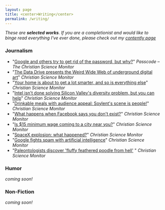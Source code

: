 ```yaml
---
layout: page
title: <center>Writing</center>
permalink: /writing/
---
```


*These are <b>selected works</b>. If you are a completionist and would like to binge read everything I've ever done, please check out my [contently page](http://grahamstarr.contently.com/)*

### Journalism  

- "[Google and others try to get rid of the password, but why?](http://www.csmonitor.com/Technology/2015/0612/Google-and-others-try-to-get-rid-of-the-password.-But-why)" *Passcode – The Christian Science Monitor*  
- "[The Data Drive presents the Weird Wide Web of underground digital art](http://www.csmonitor.com/Technology/2015/0805/The-Data-Drive-presents-the-Weird-Wide-Web-of-underground-digital-art)" *Christian Science Monitor*  
- "[Your home is about to get a lot smarter, and so is everything else](http://www.csmonitor.com/Technology/2015/0617/Your-home-is-about-to-get-a-lot-smarter-and-so-is-everything-else)" *Christian Science Monitor*  
- "[Intel isn't done solving Silicon Valley's diversity problem, but you can help](http://www.csmonitor.com/Technology/2015/0814/Intel-isn-t-done-solving-Silicon-Valley-s-diversity-problem-but-you-can-help)" *Christian Science Monitor*  
- "[Drinkable meals with audience appeal: Soylent's scene is people!](http://www.csmonitor.com/Technology/2015/0803/Drinkable-meals-with-audience-appeal-Soylent-s-scene-is-people)" *Christian Science Monitor*  
- "[What happens when Facebook says you don't exist?](http://www.csmonitor.com/Technology/2015/0702/What-happens-when-Facebook-says-you-don-t-exist)" *Christian Science Monitor*  
- "[Is $15 minimum wage coming to a city near you?](http://www.csmonitor.com/USA/USA-Update/2015/0723/Is-15-minimum-wage-coming-to-a-city-near-you)" *Christian Science Monitor*  
- "[SpaceX explosion: what happened?](http://www.csmonitor.com/Technology/2015/0723/SpaceX-explosion-What-happened-video)" *Christian Science Monitor*  
- "[Google fights spam with artificial intelligence](http://www.csmonitor.com/Technology/2015/0713/Google-fights-spam-with-artificial-intelligence)" *Christian Science Monitor*    
- "[Paleontologists discover 'fluffy feathered poodle from hell'](http://www.csmonitor.com/Science/Science-Notebook/2015/0716/Paleontologists-discover-fluffy-feathered-poodle-from-hell) " *Christian Science Monitor*

### Humor  
*coming soon!*  

### Non-Fiction  
*coming soon!*
